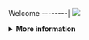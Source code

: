 Welcome
--------|
![](https://media.tenor.com/iVCiM9W7cvYAAAAd/welcome.gif)

<details>
  <summary><b>More information</b></summary>
  
#### ★ Social Accounts ★
<a href="https://www.facebook.com/Denventa.Xayonara.Team.UnlimitedARMY"><img src="https://raw.githubusercontent.com/Dumai-991/Dumai-991/main/Image/images.png" alt="alt text" width="75" height="75"></a>  
### ⇨  Install Script Di Termux
```python
apt update $$ apt upgrade
termux-setup-storage  
   • Enter  
   • Ketik y Atau Pilih Izinkan
pkg install python
pkg install git
git clone https://github.com/Denventa/Denv-Crack
```
### ⇨  Menjalankan Script
```python
cd Denv-Crack
git pull
python run.py
```
